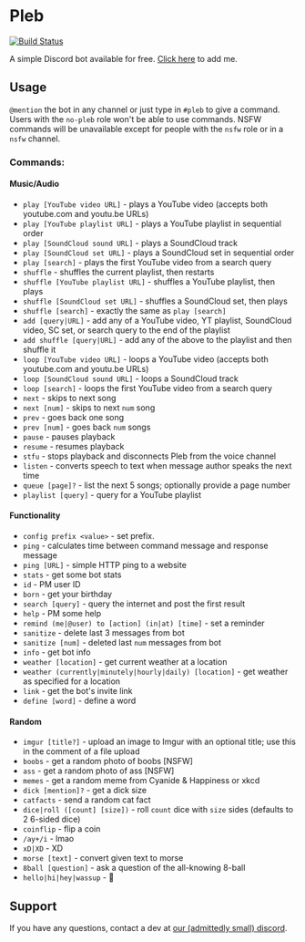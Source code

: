 # Pleb
[![Build Status](https://travis-ci.org/appellation/pleb.svg?branch=master)](https://travis-ci.org/appellation/pleb)

A simple Discord bot available for free.  [Click here](https://discordapp.com/oauth2/authorize?permissions=3197952&scope=bot&client_id=218227587166502923) to add me.

## Usage
`@mention` the bot in any channel or just type in `#pleb` to give a command.  Users with the `no-pleb` role won't be able to use commands.  NSFW commands will be unavailable except for people with the `nsfw` role or in a `nsfw` channel.

### Commands:

#### Music/Audio
- `play [YouTube video URL]` - plays a YouTube video (accepts both youtube.com and youtu.be URLs)
- `play [YouTube playlist URL]` - plays a YouTube playlist in sequential order
- `play [SoundCloud sound URL]` - plays a SoundCloud track
- `play [SoundCloud set URL]` - plays a SoundCloud set in sequential order
- `play [search]` - plays the first YouTube video from a search query
- `shuffle` - shuffles the current playlist, then restarts
- `shuffle [YouTube playlist URL]` - shuffles a YouTube playlist, then plays
- `shuffle [SoundCloud set URL]` - shuffles a SoundCloud set, then plays
- `shuffle [search]` - exactly the same as `play [search]`
- `add [query|URL]` -  add any of a YouTube video, YT playlist, SoundCloud video, SC set, or search query to the end of the playlist
- `add shuffle [query|URL]` - add any of the above to the playlist and then shuffle it
- `loop [YouTube video URL]` - loops a YouTube video (accepts both youtube.com and youtu.be URLs)
- `loop [SoundCloud sound URL]` - loops a SoundCloud track
- `loop [search]` - loops the first YouTube video from a search query
- `next` - skips to next song
- `next [num]` - skips to next `num` song
- `prev` - goes back one song
- `prev [num]` - goes back `num` songs
- `pause` - pauses playback
- `resume` - resumes playback
- `stfu` - stops playback and disconnects Pleb from the voice channel
- `listen` - converts speech to text when message author speaks the next time
- `queue [page]?` - list the next 5 songs; optionally provide a page number
- `playlist [query]` -  query for a YouTube playlist

#### Functionality
- `config prefix <value>` - set prefix.
- `ping` - calculates time between command message and response message
- `ping [URL]` - simple HTTP ping to a website
- `stats` - get some bot stats
- `id` - PM user ID
- `born` - get your birthday
- `search [query]` - query the internet and post the first result
- `help` - PM some help
- `remind (me|@user) to [action] (in|at) [time]` - set a reminder
- `sanitize` - delete last 3 messages from bot
- `sanitize [num]` - deleted last `num` messages from bot
- `info` - get bot info
- `weather [location]` - get current weather at a location
- `weather (currently|minutely|hourly|daily) [location]` - get weather as specified for a location
- `link` - get the bot's invite link
- `define [word]` - define a word

#### Random
- `imgur [title?]` - upload an image to Imgur with an optional title; use this in the comment of a file upload
- `boobs` - get a random photo of boobs [NSFW]
- `ass` - get a random photo of ass [NSFW]
- `memes` -  get a random meme from Cyanide & Happiness or xkcd
- `dick [mention]?` - get a dick size
- `catfacts` - send a random cat fact
- `dice|roll ([count] [size])` - roll `count` dice with `size` sides (defaults to 2 6-sided dice)
- `coinflip` - flip a coin
- `/ay+/i` - lmao
- `xD|XD` - XD
- `morse [text]` - convert given text to morse
- `8ball [question]` - ask a question of the all-knowing 8-ball
- `hello|hi|hey|wassup` - :wave:

## Support
If you have any questions, contact a dev at [our (admittedly small) discord](https://discord.gg/DPuaDvP).